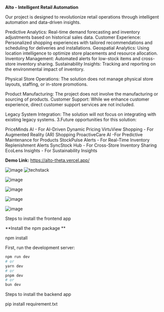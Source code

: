 
**Alto - Intelligent Retail Automation**


Our project is designed to revolutionize retail operations through intelligent automation and data-driven insights.

Predictive Analytics: Real-time demand forecasting and inventory adjustments based on historical sales data. Customer Experience: Personalized shopping experiences with tailored recommendations and scheduling for deliveries and installations. Geospatial Analytics: Using location intelligence to optimize store placements and resource allocation. Inventory Management: Automated alerts for low-stock items and cross-store inventory sharing. Sustainability Insights: Tracking and reporting on the environmental impact of inventory.

Physical Store Operations: The solution does not manage physical store layouts, staffing, or in-store promotions.

Product Manufacturing: The project does not involve the manufacturing or sourcing of products. Customer Support: While we enhance customer experience, direct customer support services are not included.

Legacy System Integration: The solution will not focus on integrating with existing legacy systems. 3.Future opportunities for this solution:

PriceMinds AI - For AI-Driven Dynamic Pricing
VirtuView Shopping - For Augmented Reality (AR) Shopping
ProactiveCare AI -For Predictive Maintenance for Products
StockPulse Alerts - For Real-Time Inventory Replenishment Alerts
SyncStock Hub - For Cross-Store Inventory Sharing
EcoLens Insights - For Sustainability Insights


**Demo Link:**
https://alto-theta.vercel.app/

![image](https://github.com/user-attachments/assets/7f59d750-961b-4048-8722-5f582bc8e7a6)
![techstack](https://github.com/user-attachments/assets/825b789e-dc4b-4c18-9d83-372774199b82)




![image](https://github.com/user-attachments/assets/dbc8c554-b050-4bd6-8d05-5795e62ea244)


![image](https://github.com/user-attachments/assets/bba4d6cb-67a7-4f78-bd79-de5c6e18bd6d)

![image](https://github.com/user-attachments/assets/88297060-5e62-432e-aa5a-a36097a8c5f0)

![image](https://github.com/user-attachments/assets/f2122315-6028-470d-be3d-90932a1b598b)


Steps to install the frontend app

**Install the npm package **

npm install

First, run the development server:

```bash
npm run dev
# or
yarn dev
# or
pnpm dev
# or
bun dev
```

Steps to install the backend app

pip install requirement.txt

